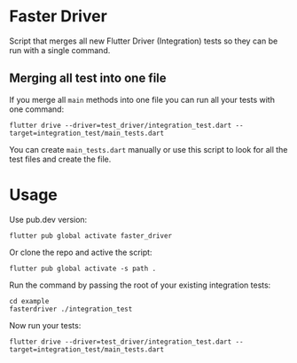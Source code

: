 # Faster Driver

Script that merges all new Flutter Driver (Integration) tests so they can be run with a single command.

## Merging all test into one file
If you merge all `main` methods into one file you can run all your tests with one command:
```shell
flutter drive --driver=test_driver/integration_test.dart --target=integration_test/main_tests.dart
```

You can create `main_tests.dart` manually or use this script to look for all the test files and create the file.

# Usage

Use pub.dev version:
```shell
flutter pub global activate faster_driver
```

Or clone the repo and active the script:
```shell
flutter pub global activate -s path .
```

Run the command by passing the root of your existing integration tests:
```shell
cd example
fasterdriver ./integration_test
```

Now run your tests:
```shell
flutter drive --driver=test_driver/integration_test.dart --target=integration_test/main_tests.dart
```
